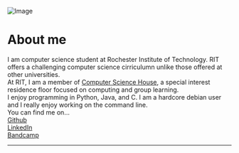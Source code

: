 ![Image](https://scontent.xx.fbcdn.net/v/t1.0-9/15326477_1045391015570081_4035497797246277337_n.jpg?oh=b4e9039531a183d8dca85bb8749faa8a&oe=5987F67E)
# About me
I am computer science student at Rochester Institute of Technology.  RIT offers a challenging computer science cirriculumn unlike those offered
at other universities.
<br>
At RIT, I am a member of [Computer Science House](https://csh.rit.edu), a special interest residence floor focused on computing
and group learning.
<br>
I enjoy programming in Python, Java, and C. I am a hardcore debian user and I really enjoy working on the command line.
<br>
You can find me on...
<br>
[Github](https://github.com/sgreene570)
<br>
[LinkedIn](https://www.linkedin.com/in/stephen-greene-1601aa128)
<br>
[Bandcamp](https://steeviegeevie.bandcamp.com/releases)
<br>
<hr>




